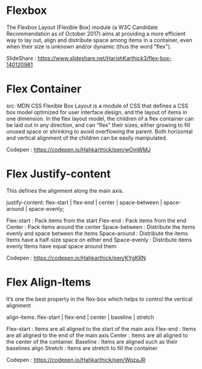 # Flexbox

The Flexbox Layout (Flexible Box) module (a W3C Candidate Recommendation as of October 2017) aims at providing a more efficient way to lay out, align and distribute space among items in a container, even when their size is unknown and/or dynamic (thus the word "flex").

SlideShare : https://www.slideshare.net/HarishKarthick3/flex-box-140120981

# Flex Container

src: MDN
CSS Flexible Box Layout is a module of CSS that defines a CSS box model optimized for user interface design, and the layout of items in one dimension. In the flex layout model, the children of a flex container can be laid out in any direction, and can “flex” their sizes, either growing to fill unused space or shrinking to avoid overflowing the parent. Both horizontal and vertical alignment of the children can be easily manipulated.

Codepen : https://codepen.io/Hahkarthick/pen/wOmWMJ

# Flex Justify-content

This defines the alignment along the main axis.

justify-content: flex-start | flex-end | center | space-between | space-around | space-evenly;

Flex-start : Pack items from the start
Flex-end  : Pack items from the end 
Center     : Pack items around the center
Space-between : Distribute the items evenly and space between the items
Space-around : Distribute the items Items have a half-size space  on either end
Space-evenly : Distribute items evenly Items have equal space around them

Codepen : https://codepen.io/Hahkarthick/pen/KYgKRN


# Flex Align-Items

It’s one the best property in the flex-box which helps to control the vertical alignment

align-items: flex-start | flex-end | center | baseline | stretch

Flex-start :  Items are all aligned to the start of the main axis
Flex-end :   Items are all aligned to the end of the main axis
Center :  Items are all aligned to the center of the container.
Baseline :  Items are aligned such as their baselines align
Stretch : Items are stretch to fill the container

Codepen : https://codepen.io/Hahkarthick/pen/WqzaJR


